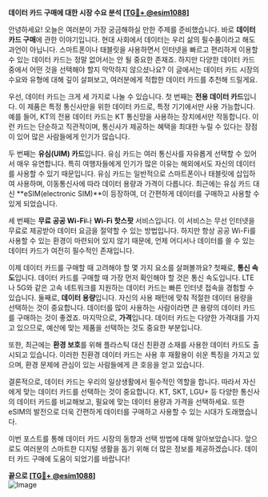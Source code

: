 **데이터 카드 구매에 대한 시장 수요 분석 [[TG💪+ @esim1088](https://t.me/s/esim1088)]**

안녕하세요! 오늘은 여러분이 가장 궁금해하실 만한 주제를 준비했습니다. 바로 **데이터 카드 구매**에 관한 이야기입니다. 현대 사회에서 데이터는 우리 삶의 필수품이라고 해도 과언이 아닙니다. 스마트폰이나 태블릿을 사용하면서 인터넷을 빠르고 편리하게 이용할 수 있는 데이터 카드는 정말 없어서는 안 될 중요한 존재죠. 하지만 다양한 데이터 카드 중에서 어떤 것을 선택해야 할지 막막하지 않으셨나요? 이 글에서는 데이터 카드 시장의 수요와 유형에 대해 깊이 살펴보고, 여러분에게 적합한 데이터 카드를 추천해 드릴게요.

우선, 데이터 카드는 크게 세 가지로 나눌 수 있습니다. 첫 번째는 **전용 데이터 카드**입니다. 이 제품은 특정 통신사만을 위한 데이터 카드로, 특정 기기에서만 사용 가능합니다. 예를 들어, KT의 전용 데이터 카드는 KT 통신망을 사용하는 장치에서만 작동합니다. 이런 카드는 단순하고 직관적이며, 통신사가 제공하는 혜택을 최대한 누릴 수 있다는 장점이 있어 많은 사람들에게 인기가 많습니다.

두 번째는 **유심(UIM) 카드**입니다. 유심 카드는 여러 통신사를 자유롭게 선택할 수 있어서 매우 유연합니다. 특히 여행자들에게 인기가 많은 이유는 해외에서도 자신의 데이터를 사용할 수 있기 때문입니다. 유심 카드는 일반적으로 스마트폰이나 태블릿에 삽입하여 사용하며, 이동통신사에 따라 데이터 용량과 가격이 다릅니다. 최근에는 유심 카드 대신 **eSIM(electronic SIM)**이 등장하여, 더 간편하게 데이터를 구매하고 사용할 수 있게 되었습니다.

세 번째는 **무료 공공 Wi-Fi**나 **Wi-Fi 핫스팟** 서비스입니다. 이 서비스는 무선 인터넷을 무료로 제공받아 데이터 요금을 절약할 수 있는 방법입니다. 하지만 항상 공공 Wi-Fi를 사용할 수 있는 환경이 마련되어 있지 않기 때문에, 언제 어디서나 데이터를 쓸 수 있는 데이터 카드가 여전히 필수적인 존재입니다.

이제 데이터 카드를 구매할 때 고려해야 할 몇 가지 요소를 살펴볼까요? 첫째로, **통신 속도**입니다. 데이터 카드를 구매할 때 가장 먼저 확인해야 할 것은 통신 속도입니다. LTE나 5G와 같은 고속 네트워크를 지원하는 데이터 카드는 빠른 인터넷 접속을 경험할 수 있습니다. 둘째로, **데이터 용량**입니다. 자신의 사용 패턴에 맞춰 적절한 데이터 용량을 선택하는 것이 중요합니다. 데이터를 많이 사용하는 사람이라면 큰 용량의 데이터 카드를 구매하는 것이 좋겠죠. 마지막으로, **가격**입니다. 데이터 카드는 다양한 가격대를 가지고 있으므로, 예산에 맞는 제품을 선택하는 것도 중요한 부분입니다.

또한, 최근에는 **환경 보호**를 위해 플라스틱 대신 친환경 소재를 사용한 데이터 카드도 출시되고 있습니다. 이러한 친환경 데이터 카드는 사용 후 재활용이 쉬운 특징을 가지고 있으며, 환경 문제에 관심이 있는 사람들에게 큰 호응을 얻고 있습니다.

결론적으로, 데이터 카드는 우리의 일상생활에서 필수적인 역할을 합니다. 따라서 자신에게 맞는 데이터 카드를 선택하는 것이 중요합니다. KT, SKT, LGU+ 등 다양한 통신사의 데이터 카드를 비교해보고, 필요에 맞는 데이터 용량과 가격을 선택하세요. 또한 eSIM의 발전으로 더욱 간편하게 데이터를 구매하고 사용할 수 있는 시대가 도래했습니다.

이번 포스트를 통해 데이터 카드 시장의 동향과 선택 방법에 대해 알아보았습니다. 앞으로도 여러분의 스마트한 디지털 생활을 돕기 위해 더 많은 정보를 제공하겠습니다. 데이터 카드 구매에 도움이 되었기를 바랍니다!

**끝으로 [[TG💪+ @esim1088](https://t.me/s/esim1088)]**  
![Image](https://i.postimg.cc/Y0z9fWf4/image.png)